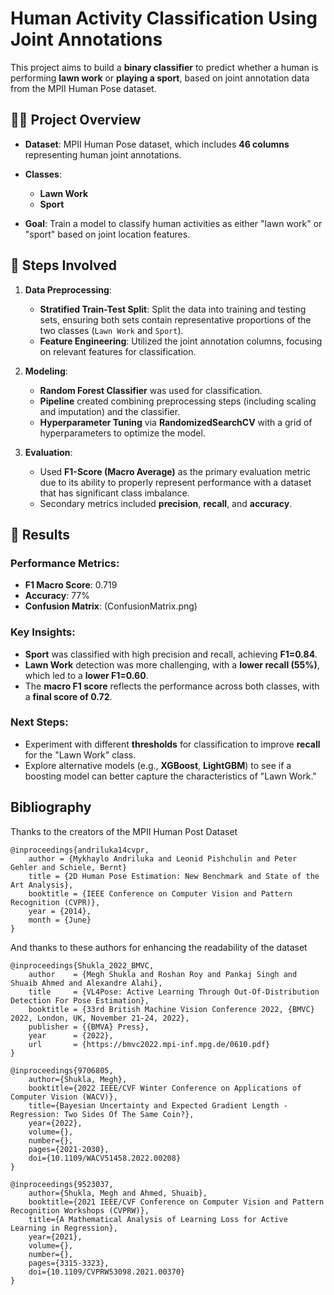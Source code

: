 # Human Activity Classification Using Joint Annotations

This project aims to build a **binary classifier** to predict whether a human is performing **lawn work** or **playing a sport**, based on joint annotation data from the MPII Human Pose dataset.

## 🧑‍💻 **Project Overview**

- **Dataset**: MPII Human Pose dataset, which includes **46 columns** representing human joint annotations.
- **Classes**: 
  - **Lawn Work**
  - **Sport**
  
- **Goal**: Train a model to classify human activities as either "lawn work" or "sport" based on joint location features.
  
## 🔧 **Steps Involved**
1. **Data Preprocessing**:
   - **Stratified Train-Test Split**: Split the data into training and testing sets, ensuring both sets contain representative proportions of the two classes (`Lawn Work` and `Sport`).
   - **Feature Engineering**: Utilized the joint annotation columns, focusing on relevant features for classification.

2. **Modeling**:
   - **Random Forest Classifier** was used for classification.
   - **Pipeline** created combining preprocessing steps (including scaling and imputation) and the classifier.
   - **Hyperparameter Tuning** via **RandomizedSearchCV** with a grid of hyperparameters to optimize the model.

3. **Evaluation**:
   - Used **F1-Score (Macro Average)** as the primary evaluation metric due to its ability to properly represent performance
   with a dataset that has significant class imbalance.
   - Secondary metrics included **precision**, **recall**, and **accuracy**.

## 📝 **Results**

### Performance Metrics:
- **F1 Macro Score**: 0.719
- **Accuracy**: 77%
- **Confusion Matrix**:
(ConfusionMatrix.png)

### Key Insights:
- **Sport** was classified with high precision and recall, achieving **F1=0.84**.
- **Lawn Work** detection was more challenging, with a **lower recall (55%)**, which led to a **lower F1=0.60**.
- The **macro F1 score** reflects the performance across both classes, with a **final score of 0.72**.

### Next Steps:
- Experiment with different **thresholds** for classification to improve **recall** for the "Lawn Work" class.
- Explore alternative models (e.g., **XGBoost**, **LightGBM**) to see if a boosting model can better capture the characteristics of "Lawn Work."

## Bibliography
Thanks to the creators of the MPII Human Post Dataset
```
@inproceedings{andriluka14cvpr,
    author = {Mykhaylo Andriluka and Leonid Pishchulin and Peter Gehler and Schiele, Bernt}
    title = {2D Human Pose Estimation: New Benchmark and State of the Art Analysis},
    booktitle = {IEEE Conference on Computer Vision and Pattern Recognition (CVPR)},
    year = {2014},
    month = {June}
}
```

And thanks to these authors for enhancing the readability of the dataset
```
@inproceedings{Shukla_2022_BMVC,
    author    = {Megh Shukla and Roshan Roy and Pankaj Singh and Shuaib Ahmed and Alexandre Alahi},
    title     = {VL4Pose: Active Learning Through Out-Of-Distribution Detection For Pose Estimation},
    booktitle = {33rd British Machine Vision Conference 2022, {BMVC} 2022, London, UK, November 21-24, 2022},
    publisher = {{BMVA} Press},
    year      = {2022},
    url       = {https://bmvc2022.mpi-inf.mpg.de/0610.pdf}
}

@inproceedings{9706805,
    author={Shukla, Megh},
    booktitle={2022 IEEE/CVF Winter Conference on Applications of Computer Vision (WACV)}, 
    title={Bayesian Uncertainty and Expected Gradient Length - Regression: Two Sides Of The Same Coin?}, 
    year={2022},
    volume={},
    number={},
    pages={2021-2030},
    doi={10.1109/WACV51458.2022.00208}
}

@inproceedings{9523037,
    author={Shukla, Megh and Ahmed, Shuaib},
    booktitle={2021 IEEE/CVF Conference on Computer Vision and Pattern Recognition Workshops (CVPRW)}, 
    title={A Mathematical Analysis of Learning Loss for Active Learning in Regression}, 
    year={2021},
    volume={},
    number={},
    pages={3315-3323},
    doi={10.1109/CVPRW53098.2021.00370}
}
```

